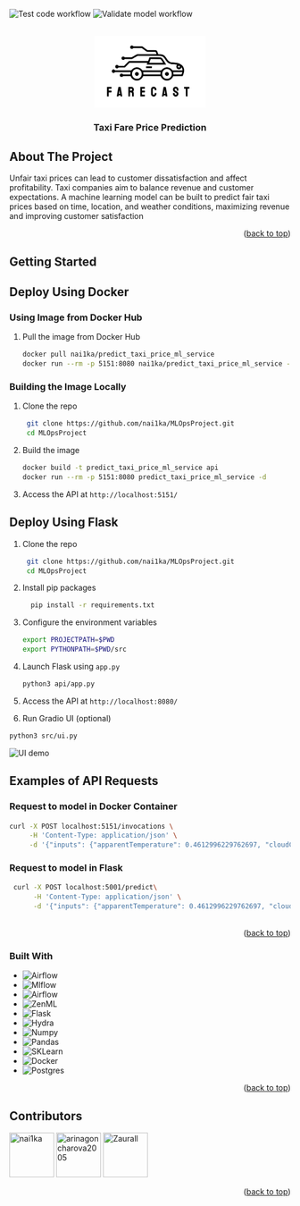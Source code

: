 ![Test code workflow](https://github.com/nai1ka/MLOpsProject/actions/workflows/test-code.yaml/badge.svg)
![Validate model workflow](https://github.com/nai1ka/MLOpsProject/actions/workflows/validate-model.yaml/badge.svg)


<br />
<div align="center">
  <a href="https://github.com/nai1ka/MLOpsProject">
    <img src="materials/logo.svg" alt="Logo" width="200">
  </a>

<h3 align="center">Taxi Fare Price Prediction</h3>
</div>



## About The Project

Unfair taxi prices can lead to customer dissatisfaction and affect profitability. Taxi companies aim to balance revenue
and customer expectations. A machine learning model can be built to predict fair taxi prices based on time, location,
and weather conditions, maximizing revenue and improving customer satisfaction

<p align="right">(<a href="#readme-top">back to top</a>)</p>



## Getting Started

## Deploy Using Docker

### Using Image from Docker Hub

1. Pull the image from Docker Hub
   ```sh
   docker pull nai1ka/predict_taxi_price_ml_service
   docker run --rm -p 5151:8080 nai1ka/predict_taxi_price_ml_service -d
   ```

### Building the Image Locally

1. Clone the repo
   ```sh
    git clone https://github.com/nai1ka/MLOpsProject.git
    cd MLOpsProject
    ```
2. Build the image
    ```sh
    docker build -t predict_taxi_price_ml_service api
    docker run --rm -p 5151:8080 predict_taxi_price_ml_service -d
    ```
3. Access the API at `http://localhost:5151/`

## Deploy Using Flask

1. Clone the repo
   ```sh
    git clone https://github.com/nai1ka/MLOpsProject.git
    cd MLOpsProject
    ```
2. Install pip packages
    ```sh
      pip install -r requirements.txt
    ```
3. Configure the environment variables
    ```sh
    export PROJECTPATH=$PWD
    export PYTHONPATH=$PWD/src
    ```
4. Launch Flask using `app.py`
    ```sh
    python3 api/app.py
    ```
5. Access the API at `http://localhost:8080/`

6.  Run Gradio UI (optional)
   ```sh
   python3 src/ui.py
   ````
   ![UI demo](materials/ui_demo.gif)

## Examples of API Requests

### Request to model in Docker Container

```sh
curl -X POST localhost:5151/invocations \
     -H 'Content-Type: application/json' \
     -d '{"inputs": {"apparentTemperature": 0.4612996229762697, "cloudCover": 0.03, "day": 0.9310344827586207, "day_cos": 0.8207634412072763, "day_of_week": 0.3333333333333333, "day_of_week_cos": -0.22252093395631437, "day_of_week_sin": 0.9749279121818238, "day_sin": -0.5712682150947923, "destination_Back Bay": 0.0, "destination_Beacon Hill": 0.0, "destination_Boston University": 0.0, "destination_Fenway": 0.0, "destination_Financial District": 0.0, "destination_Haymarket Square": 0.0, "destination_North End": 0.0, "destination_North Station": 1.0, "destination_Northeastern University": 0.0, "destination_South Station": 0.0, "destination_Theatre District": 0.0, "destination_West End": 0.0, "distance": 0.0, "hour": 0.043478260869565216, "hour_cos": 0.9659258262890684, "hour_sin": 0.2588190451025208, "humidity": 0.5434782608695652, "month": 0.0, "month_cos": 0.8660254037844383, "month_sin": -0.5000000000000003, "name_Black": 0.0, "name_Black SUV": 0.0, "name_Lux": 0.0, "name_Lux Black": 0.0, "name_Lux Black XL": 0.0, "name_Lyft": 1.0, "name_Lyft XL": 0.0, "name_Shared": 0.0, "name_Taxi": 0.0, "name_UberPool": 0.0, "name_UberX": 0.0, "name_UberXL": 0.0, "name_WAV": 0.0, "precipIntensity": 0.0, "precipIntensityMax": 0.7399165507649512, "precipProbability": 0.0, "pressure": 0.08920587609112118, "short_summary_ Clear ": 1.0, "short_summary_ Drizzle ": 0.0, "short_summary_ Foggy ": 0.0, "short_summary_ Light Rain ": 0.0, "short_summary_ Mostly Cloudy ": 0.0, "short_summary_ Overcast ": 0.0, "short_summary_ Partly Cloudy ": 0.0, "short_summary_ Possible Drizzle ": 0.0, "short_summary_ Rain ": 0.0, "source_Back Bay": 0.0, "source_Beacon Hill": 0.0, "source_Boston University": 0.0, "source_Fenway": 0.0, "source_Financial District": 0.0, "source_Haymarket Square": 1.0, "source_North End": 0.0, "source_North Station": 0.0, "source_Northeastern University": 0.0, "source_South Station": 0.0, "source_Theatre District": 0.0, "source_West End": 0.0, "surge_multiplier": 0.0, "uvIndex": 0.0, "visibility": 1.0, "windBearing": 0.672316384180791, "windSpeed": 0.46993780234968907}}'
````

### Request to model in Flask

```sh
 curl -X POST localhost:5001/predict\
      -H 'Content-Type: application/json' \
      -d '{"inputs": {"apparentTemperature": 0.4612996229762697, "cloudCover": 0.03, "day": 0.9310344827586207, "day_cos": 0.8207634412072763, "day_of_week": 0.3333333333333333, "day_of_week_cos": -0.22252093395631437, "day_of_week_sin": 0.9749279121818238, "day_sin": -0.5712682150947923, "destination_Back Bay": 0.0, "destination_Beacon Hill": 0.0, "destination_Boston University": 0.0, "destination_Fenway": 0.0, "destination_Financial District": 0.0, "destination_Haymarket Square": 0.0, "destination_North End": 0.0, "destination_North Station": 1.0, "destination_Northeastern University": 0.0, "destination_South Station": 0.0, "destination_Theatre District": 0.0, "destination_West End": 0.0, "distance": 0.0, "hour": 0.043478260869565216, "hour_cos": 0.9659258262890684, "hour_sin": 0.2588190451025208, "humidity": 0.5434782608695652, "month": 0.0, "month_cos": 0.8660254037844383, "month_sin": -0.5000000000000003, "name_Black": 0.0, "name_Black SUV": 0.0, "name_Lux": 0.0, "name_Lux Black": 0.0, "name_Lux Black XL": 0.0, "name_Lyft": 1.0, "name_Lyft XL": 0.0, "name_Shared": 0.0, "name_Taxi": 0.0, "name_UberPool": 0.0, "name_UberX": 0.0, "name_UberXL": 0.0, "name_WAV": 0.0, "precipIntensity": 0.0, "precipIntensityMax": 0.7399165507649512, "precipProbability": 0.0, "pressure": 0.08920587609112118, "short_summary_ Clear ": 1.0, "short_summary_ Drizzle ": 0.0, "short_summary_ Foggy ": 0.0, "short_summary_ Light Rain ": 0.0, "short_summary_ Mostly Cloudy ": 0.0, "short_summary_ Overcast ": 0.0, "short_summary_ Partly Cloudy ": 0.0, "short_summary_ Possible Drizzle ": 0.0, "short_summary_ Rain ": 0.0, "source_Back Bay": 0.0, "source_Beacon Hill": 0.0, "source_Boston University": 0.0, "source_Fenway": 0.0, "source_Financial District": 0.0, "source_Haymarket Square": 1.0, "source_North End": 0.0, "source_North Station": 0.0, "source_Northeastern University": 0.0, "source_South Station": 0.0, "source_Theatre District": 0.0, "source_West End": 0.0, "surge_multiplier": 0.0, "uvIndex": 0.0, "visibility": 1.0, "windBearing": 0.672316384180791, "windSpeed": 0.46993780234968907}}' \
      
```

<p align="right">(<a href="#readme-top">back to top</a>)</p>

### Built With

* ![Airflow](https://img.shields.io/badge/Airflow-v2.7.3-blue?style=for-the-badge&logo=Apache%20Airflow&logoColor=white)
* ![Mlflow](https://img.shields.io/badge/MLFlow-v2.14.1-blue?style=for-the-badge&logo=mlflow&logoColor=61DAFB)
* ![Airflow](https://img.shields.io/badge/DVC-945DD6?style=for-the-badge&logo=dvc&logoColor=white)
* ![ZenML](https://img.shields.io/badge/ZENML-ae7bdb?style=for-the-badge)
* ![Flask](https://img.shields.io/badge/Flask-000000?style=for-the-badge&logo=flask&logoColor=white)
* ![Hydra](https://img.shields.io/badge/Hydra-7bbac7?style=for-the-badge&logoColor=white)
* ![Numpy](https://img.shields.io/badge/Numpy-777BB4?style=for-the-badge&logo=numpy&logoColor=white)
* ![Pandas](https://img.shields.io/badge/Pandas-2C2D72?style=for-the-badge&logo=pandas&logoColor=white)
* ![SKLearn](https://img.shields.io/badge/scikit_learn-F7931E?style=for-the-badge&logo=scikit-learn&logoColor=white)
* ![Docker](https://img.shields.io/badge/docker-%230db7ed.svg?style=for-the-badge&logo=docker&logoColor=white)
* ![Postgres](https://img.shields.io/badge/postgres-%23316192.svg?style=for-the-badge&logo=postgresql&logoColor=white)

<p align="right">(<a href="#readme-top">back to top</a>)</p>

## Contributors

<a href="https://github.com/nai1ka"><img src="https://avatars.githubusercontent.com/u/40440192?v=4" title="nai1ka" width="80" height="80"></a>
<a href="https://github.com/arinagoncharova2005"><img src="https://avatars.githubusercontent.com/u/71409384?v=4" title="arinagoncharova2005" width="80" height="80"></a>
<a href="https://github.com/Zaurall"><img src="https://avatars.githubusercontent.com/u/117632304?v=4" title="Zaurall" width="80" height="80"></a>

<p align="right">(<a href="#readme-top">back to top</a>)</p>


